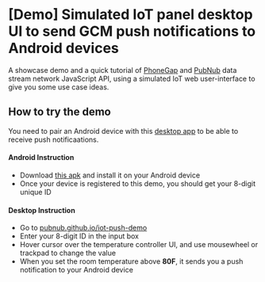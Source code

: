 # [Demo] Simulated IoT panel desktop UI to send GCM push notifications to Android devices

A showcase demo and a quick tutorial of [PhoneGap][pg] and [PubNub][pubnub] data stream network JavaScript API, using a simulated IoT web user-interface to give you some use case ideas.

## How to try the demo

You need to pair an Android device with this [desktop app][desktop] to be able to receive push notificaations.

#### Android Instruction

 - Download [this apk][apk] and install it on your Android device 
 - Once your device is registered to this demo, you should get your 8-digit unique ID

 #### Desktop Instruction

 - Go to [pubnub.github.io/iot-push-demo][desktop]
 - Enter your 8-digit ID in the input box
 - Hover cursor over the temperature controller UI, and use mousewheel or trackpad to change the value
 - When you set the room temperature above **80F**, it sends you a push notification to your Android device


[pg]: http://phonegap.com
[pubnub]: http://www.pubnub.com/docs/javascript/javascript-sdk.html
[desktop]: https://pubnub.github.io/iot-push-demo
[apk]: https://github.com/pubnub/iot-push-demo/releases/tag/0.1
